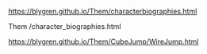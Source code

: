 https://blygren.github.io/Them/characterbiographies.html


Them
/character_biographies.html


https://blygren.github.io/Them/CubeJump/WireJump.html

